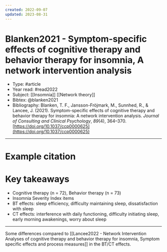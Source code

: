 ```yaml
---
created: 2022-09-07
updated: 2023-08-31
---
```

# Blanken2021 - Symptom-specific effects of cognitive therapy and behavior therapy for insomnia, A network intervention analysis

* Type: #article
* Year read: #read2022
* Subject: [[Insomnia]] [[Network theory]]
* Bibtex: @blanken2021
* Bibliography: Blanken, T. F., Jansson-Fröjmark, M., Sunnhed, R., & Lancee, J. (2021). Symptom-specific effects of cognitive therapy and behavior therapy for insomnia: A network intervention analysis. _Journal of Consulting and Clinical Psychology_, _89_(4), 364–370. [https://doi.org/10.1037/ccp0000625](https://doi.org/10.1037/ccp0000625)
---
# Example citation


# Key takeaways
* Cognitive therapy (n = 72), Behavior therapy (n = 73)
* Insomnia Severity Index items
* BT effects: sleep efficiency, difficulty maintaining sleep, dissatisfaction with sleep
* CT effects: interference with daily functioning, difficulty initiating sleep, early morning awakenings, worry about sleep

---

Some differences compared to [[Lancee2022 - Network Intervention Analyses of cognitive therapy and behavior therapy for insomnia, Symptom specific effects and process measures]] in the BT/CT effects.
